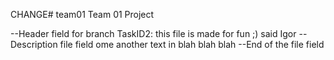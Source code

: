 CHANGE# team01
Team 01 Project

--Header field
for branch TaskID2: this file is made for fun ;) said Igor
--Description file field
ome another text in blah blah blah
--End of the file field

